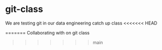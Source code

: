 # git-class
We are testing git in our data engineering catch up class
<<<<<<< HEAD


=======
Collaborating with on git class
>>>>>>> main
